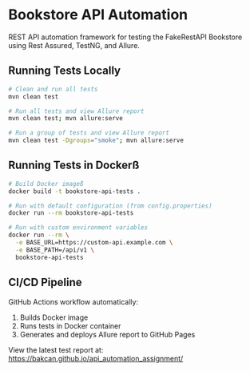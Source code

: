 # Bookstore API Automation

REST API automation framework for testing the FakeRestAPI Bookstore using Rest Assured, TestNG, and Allure.

## Running Tests Locally

```bash
# Clean and run all tests
mvn clean test

# Run all tests and view Allure report
mvn clean test; mvn allure:serve

# Run a group of tests and view Allure report
mvn clean test -Dgroups="smoke"; mvn allure:serve
```

## Running Tests in Dockerß

```bash
# Build Docker imageß
docker build -t bookstore-api-tests .

# Run with default configuration (from config.properties)
docker run --rm bookstore-api-tests

# Run with custom environment variables
docker run --rm \
  -e BASE_URL=https://custom-api.example.com \
  -e BASE_PATH=/api/v1 \
  bookstore-api-tests
```

## CI/CD Pipeline

GitHub Actions workflow automatically:
1. Builds Docker image
2. Runs tests in Docker container
3. Generates and deploys Allure report to GitHub Pages

View the latest test report at: https://bakcan.github.io/api_automation_assignment/

